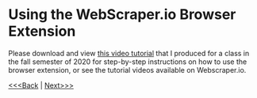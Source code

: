 # Using the WebScraper.io Browser Extension

Please download and view [this video tutorial](https://haverford.box.com/v/web-scraper-extension) that I produced for a class in the fall semester of 2020 for step-by-step instructions on how to use the browser extension, or see the tutorial videos available on Webscraper.io.

[<<<Back](03-.md) | [Next>>>](05-other-tools.md)
